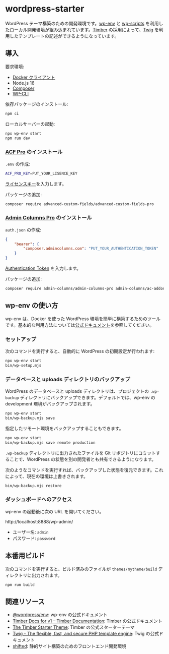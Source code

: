 # wordpress-starter

WordPress テーマ構築のための開発環境です。[wp-env](https://ja.wordpress.org/team/handbook/block-editor/reference-guides/packages/packages-env/) と [wp-scripts](https://developer.wordpress.org/block-editor/reference-guides/packages/packages-scripts/) を利用したローカル開発環境が組み込まれています。[Timber](https://upstatement.com/timber/) の採用によって、[Twig](https://twig.symfony.com/) を利用したテンプレートの記述ができるようになっています。

## 導入

要求環境:

- [Docker クライアント](https://hub.docker.com/editions/community/docker-ce-desktop-mac/)
- Node.js 16
- [Composer](https://getcomposer.org/)
- [WP-CLI](https://wp-cli.org/)

依存パッケージのインストール:

```bash
npm ci
```

ローカルサーバーの起動:

```bash
npx wp-env start
npm run dev
```

### [ACF Pro](https://www.advancedcustomfields.com/pro/) のインストール

`.env` の作成:

```bash
ACF_PRO_KEY=PUT_YOUR_LISENCE_KEY
```

[ライセンスキー](https://www.advancedcustomfields.com/resources/how-to-activate/)を入力します。

パッケージの追加:

```bash
composer require advanced-custom-fields/advanced-custom-fields-pro
```

### [Admin Columns Pro](https://www.admincolumns.com/) のインストール

`auth.json` の作成:

```json
{
	"bearer": {
		"composer.admincolumns.com": "PUT_YOUR_AUTHENTICATION_TOKEN"
	}
}
```

[Authentication Token](https://docs.admincolumns.com/article/95-installing-via-composer#authentication-token) を入力します。

パッケージの追加:

```bash
composer require admin-columns/admin-columns-pro admin-columns/ac-addon-acf
```

## wp-env の使い方

wp-env は、Docker を使った WordPress 環境を簡単に構築するためのツールです。基本的な利用方法については[公式ドキュメント](https://ja.wordpress.org/team/handbook/block-editor/reference-guides/packages/packages-env/)を参照してください。

### セットアップ

次のコマンドを実行すると、自動的に WordPress の初期設定が行われます:

```bash
npx wp-env start
bin/wp-setup.mjs
```

### データベースと uploads ディレクトリのバックアップ

WordPress のデータベースと uploads ディレクトリは、プロジェクトの `.wp-backup` ディレクトリにバックアップできます。デフォルトでは、wp-env の development 環境がバックアップされます。

```bash
npx wp-env start
bin/wp-backup.mjs save
```

指定したリモート環境をバックアップすることもできます。

```bash
npx wp-env start
bin/wp-backup.mjs save remote production
```

`.wp-backup` ディレクトリに出力されたファイルを Git リポジトリにコミットすることで、WordPress の状態を別の開発者とも共有できるようになります。

次のようなコマンドを実行すれば、バックアップした状態を復元できます。これによって、現在の環境は上書きされます。

```bash
bin/wp-backup.mjs restore
```

### ダッシュボードへのアクセス

wp-env の起動後に次の URL を開いてください。

http://localhost:8888/wp-admin/

- ユーザー名: `admin`
- パスワード: `password`

## 本番用ビルド

次のコマンドを実行すると、ビルド済みのファイルが `themes/mytheme/build` ディレクトリに出力されます。

```bash
npm run build
```

## 関連リソース

- [@wordpress/env](https://ja.wordpress.org/team/handbook/block-editor/reference-guides/packages/packages-env/): wp-env の公式ドキュメント
- [Timber Docs for v1 – Timber Documentation](https://timber.github.io/docs/): Timber の公式ドキュメント
- [The Timber Starter Theme](https://github.com/timber/starter-theme): Timber の公式スターターテーマ
- [Twig - The flexible, fast, and secure PHP template engine](https://twig.symfony.com/): Twig の公式ドキュメント
- [shifted](https://github.com/yuheiy/shifted): 静的サイト構築のためのフロントエンド開発環境
